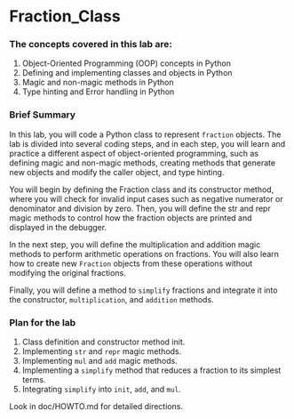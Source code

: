 # Fraction_Class

### The concepts covered in this lab are:

1. Object-Oriented Programming (OOP) concepts in Python
2. Defining and implementing classes and objects in Python
3. Magic and non-magic methods in Python
4. Type hinting and Error handling in Python

### Brief Summary
In this lab, you will code a Python class to represent `fraction` objects. The lab is divided into several coding steps, and in each step, you will learn and practice a different aspect of object-oriented programming, such as defining magic and non-magic methods, creating methods that generate new objects and modify the caller object, and type hinting.

You will begin by defining the Fraction class and its constructor method, where you will check for invalid input cases such as negative numerator or denominator and division by zero. Then, you will define the str and repr magic methods to control how the fraction objects are printed and displayed in the debugger.

In the next step, you will define the multiplication and addition magic methods to perform arithmetic operations on fractions. You will also learn how to create new `Fraction` objects from these operations without modifying the original fractions.

Finally, you will define a method to `simplify` fractions and integrate it into the constructor, `multiplication`, and `addition` methods.

### Plan for the lab

1. Class definition and constructor method init.
2. Implementing `str` and `repr` magic methods.
3. Implementing `mul` and `add` magic methods.
4. Implementing a `simplify` method that reduces a fraction to its simplest terms.
5. Integrating `simplify` into `init`, `add`, and `mul`.

Look in doc/HOWTO.md for detailed directions.
